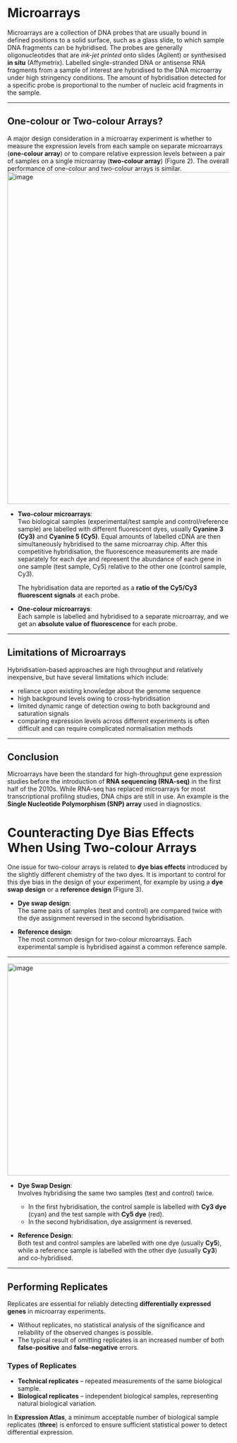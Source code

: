 # Microarrays

Microarrays are a collection of DNA probes that are usually bound in defined positions to a solid surface, such as a glass slide, to which sample DNA fragments can be hybridised. The probes are generally oligonucleotides that are *ink-jet printed* onto slides (Agilent) or synthesised **in situ** (Affymetrix). Labelled single-stranded DNA or antisense RNA fragments from a sample of interest are hybridised to the DNA microarray under high stringency conditions. The amount of hybridisation detected for a specific probe is proportional to the number of nucleic acid fragments in the sample.

---

## One-colour or Two-colour Arrays?

A major design consideration in a microarray experiment is whether to measure the expression levels from each sample on separate microarrays (**one-colour array**) or to compare relative expression levels between a pair of samples on a single microarray (**two-colour array**) (Figure 2). The overall performance of one-colour and two-colour arrays is similar.
<img width="972" height="752" alt="image" src="https://github.com/user-attachments/assets/e6230b3a-6cd2-47fa-bb95-f6ca8c1c59d0" />

- **Two-colour microarrays**:  
  Two biological samples (experimental/test sample and control/reference sample) are labelled with different fluorescent dyes, usually **Cyanine 3 (Cy3)** and **Cyanine 5 (Cy5)**. Equal amounts of labelled cDNA are then simultaneously hybridised to the same microarray chip. After this competitive hybridisation, the fluorescence measurements are made separately for each dye and represent the abundance of each gene in one sample (test sample, Cy5) relative to the other one (control sample, Cy3).  

  The hybridisation data are reported as a **ratio of the Cy5/Cy3 fluorescent signals** at each probe.

- **One-colour microarrays**:  
  Each sample is labelled and hybridised to a separate microarray, and we get an **absolute value of fluorescence** for each probe.

---

## Limitations of Microarrays

Hybridisation-based approaches are high throughput and relatively inexpensive, but have several limitations which include:

- reliance upon existing knowledge about the genome sequence  
- high background levels owing to cross-hybridisation  
- limited dynamic range of detection owing to both background and saturation signals  
- comparing expression levels across different experiments is often difficult and can require complicated normalisation methods  

---

## Conclusion

Microarrays have been the standard for high-throughput gene expression studies before the introduction of **RNA sequencing (RNA-seq)** in the first half of the 2010s. While RNA-seq has replaced microarrays for most transcriptional profiling studies, DNA chips are still in use. An example is the **Single Nucleotide Polymorphism (SNP) array** used in diagnostics.
# Counteracting Dye Bias Effects When Using Two-colour Arrays

One issue for two-colour arrays is related to **dye bias effects** introduced by the slightly different chemistry of the two dyes. It is important to control for this dye bias in the design of your experiment, for example by using a **dye swap design** or a **reference design** (Figure 3).

- **Dye swap design**:  
  The same pairs of samples (test and control) are compared twice with the dye assignment reversed in the second hybridisation.  

- **Reference design**:  
  The most common design for two-colour microarrays. Each experimental sample is hybridised against a common reference sample.  

---

<img width="982" height="481" alt="image" src="https://github.com/user-attachments/assets/a11619ac-6ff9-45e9-a371-41c2c4d35631" />


- **Dye Swap Design**:  
  Involves hybridising the same two samples (test and control) twice.  
  - In the first hybridisation, the control sample is labelled with **Cy3 dye** (cyan) and the test sample with **Cy5 dye** (red).  
  - In the second hybridisation, dye assignment is reversed.  

- **Reference Design**:  
  Both test and control samples are labelled with one dye (usually **Cy5**), while a reference sample is labelled with the other dye (usually **Cy3**) and co-hybridised.

---

## Performing Replicates

Replicates are essential for reliably detecting **differentially expressed genes** in microarray experiments.  

- Without replicates, no statistical analysis of the significance and reliability of the observed changes is possible.  
- The typical result of omitting replicates is an increased number of both **false-positive** and **false-negative** errors.  

### Types of Replicates
- **Technical replicates** – repeated measurements of the same biological sample.  
- **Biological replicates** – independent biological samples, representing natural biological variation.  

In **Expression Atlas**, a minimum acceptable number of biological sample replicates (**three**) is enforced to ensure sufficient statistical power to detect differential expression.
